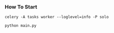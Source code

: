 
### How To Start

```shell
celery -A tasks worker --loglevel=info -P solo
```

```shell
python main.py
```

